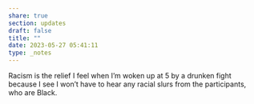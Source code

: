 ```yaml
---
share: true
section: updates
draft: false
title: ""
date: 2023-05-27 05:41:11
type: _notes
---
```



Racism is the relief I feel when I’m woken up at 5 by a drunken fight because I see I won’t have to hear any racial slurs from the participants, who are Black. 
